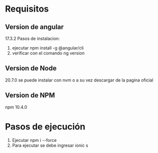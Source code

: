 # Requisitos
## Version de angular
17.3.2
Pasos de instalacion:
1. ejecutar npm install -g @angular/cli
2. verificar con el comando ng version
   
## Version de Node
 20.7.0
se puede instalar con nvm o a su vez descargar de la pagina oficial

## Version de NPM
npm 10.4.0

# Pasos de ejecución
1. Ejecutar npm i --force
2. Para ejecutar se debe ingresar ionic s


